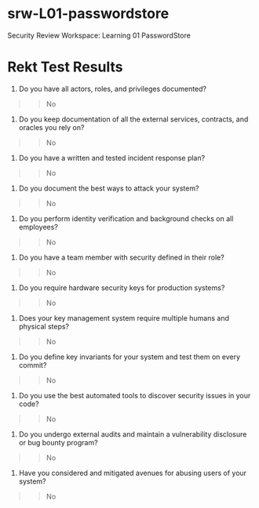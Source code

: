 # srw-L01-passwordstore
Security Review Workspace: Learning 01 PasswordStore

# Rekt Test Results

1. Do you have all actors, roles, and privileges documented?
>> No

1. Do you keep documentation of all the external services, contracts, and oracles you rely on?
>> No

1. Do you have a written and tested incident response plan?
>> No

1. Do you document the best ways to attack your system?
>> No

1. Do you perform identity verification and background checks on all employees?
>> No

1. Do you have a team member with security defined in their role?
>> No

1. Do you require hardware security keys for production systems?
>> No

1. Does your key management system require multiple humans and physical steps?
>> No

1. Do you define key invariants for your system and test them on every commit?
>> No

1. Do you use the best automated tools to discover security issues in your code?
>> No

1. Do you undergo external audits and maintain a vulnerability disclosure or bug bounty program?
>> No

1. Have you considered and mitigated avenues for abusing users of your system?
>> No
